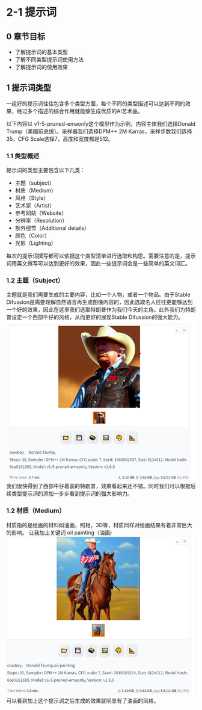 # 2-1 提示词

## 0 章节目标

- 了解提示词的基本类型
- 了解不同类型提示词使用方法
- 了解提示词的使用效果


## 1 提示词类型
一组好的提示词往往包含多个类型方面，每个不同的类型描述可以达到不同的效果，经过多个描述的综合作用就能够生成优质的AI艺术品。


以下内容以 v1-5-pruned-emaonly这个模型作为示例，内容主体我们选择Donald Trump（美国前总统）。采样器我们选择DPM++ 2M Karras，采样步数我们选择35，CFG Scale选择7，高度和宽度都是512。

### 1.1 类型概述
提示词的类型主要包含以下几类：
* 主题（subject）
* 材质（Medium）
* 风格（Style）
* 艺术家（Artist）
* 参考网站（Website）
* 分辨率（Resolution）
* 额外细节（Additional details）
* 颜色（Color）
* 光影（Lighting）

每次的提示词撰写都可以依据这个类型清单进行选取和构思。需要注意的是，提示词用英文撰写可以达到更好的效果，因此一些提示词会是一些简单的英文词汇。

### 1.2 主题（Subject）
主题就是我们需要生成的主要内容，比如一个人物，或者一个物品。由于Stable Difussion是需要理解自然语言再生成图像内容的，因此选取名人往往更能够达到一个好的效果，因此在这里我们选取特朗普作为我们今天的主角。此外我们为特朗普设定一个西部牛仔的风格，从而更好的展现Stable Difussion的强大能力。
![Cowboy](images/2-1_1-cowboy.png)
我们很快得到了西部牛仔着装的特朗普，效果看起来还不错。同时我们可以根据后续类型提示词的添加一步步看到提示词的强大影响力。

### 1.2 材质（Medium）
材质指的是绘画的材料如油画，照相，3D等，材质同样对绘画结果有着非常巨大的影响。
让我加上关键词 oil painting（油画)
![oilpainting](images/2-1_1-oilpainting.png)
可以看到加上这个提示词之后生成的效果就明显有了油画的风格。